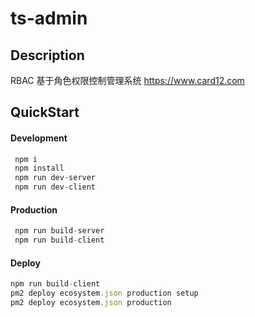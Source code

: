 # ts-admin

## Description

RBAC 基于角色权限控制管理系统 https://www.card12.com

## QuickStart

#### Development

```javaScript
 npm i
 npm install
 npm run dev-server
 npm run dev-client
```

#### Production

```javaScript
 npm run build-server
 npm run build-client
```

#### Deploy

```javaScript
npm run build-client
pm2 deploy ecosystem.json production setup
pm2 deploy ecosystem.json production
```
